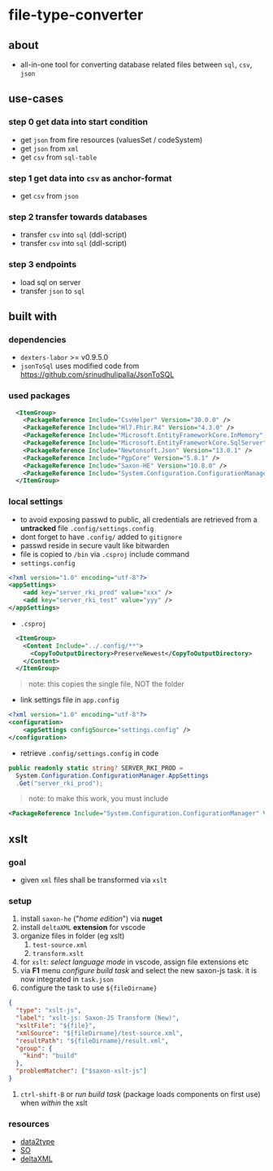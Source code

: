 # file-type-converter

## about

- all-in-one tool for converting database related files between `sql`, `csv`, `json`

## use-cases

### step 0 get data into start condition

- get `json` from fire resources (valuesSet / codeSystem)
- get `json` from `xml`
- get `csv` from `sql-table`

### step 1 get data into `csv` as anchor-format

- get `csv` from `json`

### step 2 transfer towards databases

- transfer `csv` into `sql` (ddl-script)
- transfer `csv` into `sql` (ddl-script)

### step 3 endpoints

- load sql on server
- transfer `json` to `sql`

## built with

### dependencies

- `dexters-labor` >= v0.9.5.0
- `jsonToSql` uses modified code from https://github.com/srinudhulipalla/JsonToSQL

### used packages

```xml
  <ItemGroup>
    <PackageReference Include="CsvHelper" Version="30.0.0" />
    <PackageReference Include="Hl7.Fhir.R4" Version="4.3.0" />
    <PackageReference Include="Microsoft.EntityFrameworkCore.InMemory" Version="6.0.10" />
    <PackageReference Include="Microsoft.EntityFrameworkCore.SqlServer" Version="6.0.10" />
    <PackageReference Include="Newtonsoft.Json" Version="13.0.1" />
    <PackageReference Include="PgpCore" Version="5.8.1" />
    <PackageReference Include="Saxon-HE" Version="10.8.0" />
    <PackageReference Include="System.Configuration.ConfigurationManager" Version="7.0.0" />
  </ItemGroup>
```

### local settings

<!-- #localsettings #config-->

- to avoid exposing passwd to public, all credentials are retrieved from a **untracked** file `.config/settings.config`
- dont forget to have `.config/` added to `gitignore`
- passwd reside in secure vault like bitwarden
- file is copied to `/bin` via `.csproj` include command
- `settings.config`

```xml
<?xml version="1.0" encoding="utf-8"?>
<appSettings>
    <add key="server_rki_prod" value="xxx" />
    <add key="server_rki_test" value="yyy" />
</appSettings>
```

- `.csproj`

```xml
  <ItemGroup>
    <Content Include="../.config/**">
      <CopyToOutputDirectory>PreserveNewest</CopyToOutputDirectory>
    </Content>
  </ItemGroup>
```

> note: this copies the single file, NOT the folder

- link settings file in `app.config`

```xml
<?xml version="1.0" encoding="utf-8"?>
<configuration>
    <appSettings configSource="settings.config" />
</configuration>
```

- retrieve `.config/settings.config` in code

```csharp
public readonly static string? SERVER_RKI_PROD =
  System.Configuration.ConfigurationManager.AppSettings
  .Get("server_rki_prod");
```

> note: to make this work, you must include

```xml
<PackageReference Include="System.Configuration.ConfigurationManager" Version="7.0.0" />
```

## xslt

### goal

- given `xml` files shall be transformed via `xslt`

### setup

1. install `saxon-he` ("_home edition_") via **nuget**
1. install `deltaXML` **extension** for vscode
1. organize files in folder (eg xslt)
   1. `test-source.xml`
   2. `transform.xslt`
1. for `xslt`: _select language mode_ in vscode, assign file extensions etc
1. via **F1** menu _configure build task_ and select the new saxon-js task. it is now integrated in `task.json`
1. configure the task to use `${fileDirname}`

```json
{
  "type": "xslt-js",
  "label": "xslt-js: Saxon-JS Transform (New)",
  "xsltFile": "${file}",
  "xmlSource": "${fileDirname}/test-source.xml",
  "resultPath": "${fileDirname}/result.xml",
  "group": {
    "kind": "build"
  },
  "problemMatcher": ["$saxon-xslt-js"]
}
```

1. `ctrl-shift-B` or _run build task_ (package loads components on first use) when _within_ the xslt

### resources

- [data2type](https://www.data2type.de/xml-xslt-xslfo/xslt#c45)
- [SO](https://stackoverflow.com/questions/38267254/xslt-apply-two-different-template-in-sequence)
- [deltaXML](https://marketplace.visualstudio.com/items?itemName=deltaxml.xslt-xpath)
